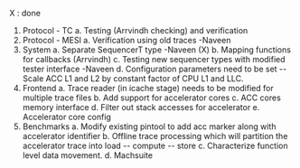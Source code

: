 X : done
1. Protocol - TC
    a. Testing (Arrvindh checking) and verification
2. Protocol - MESI
    a. Verification using old traces  -Naveen
3. System 
    a. Separate SequencerT type -Naveen (X)
    b. Mapping functions for callbacks (Arrvindh)
    c. Testing new sequencer types with modified tester interface  -Naveen
    d. Configuration parameters need to be set -- Scale ACC L1 and L2 by constant factor of CPU L1 and LLC.
4. Frontend
    a. Trace reader (in icache stage) needs to be modified for multiple trace files
    b. Add support for accelerator cores
    c. ACC cores memory interface 
    d. Filter out stack accesses for accelerator
    e. Accelerator core config
5. Benchmarks
    a. Modify existing pintool to add acc marker along with accelerator identifier
    b. Offline trace processing which will partition the accelerator trace into load -- compute -- store 
    c. Characterize function level data movement. 
    d. Machsuite
